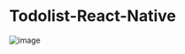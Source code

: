 # Todolist-React-Native

![image](https://user-images.githubusercontent.com/42707869/73908724-2a210200-48dd-11ea-8e17-d8671f61975c.png)
